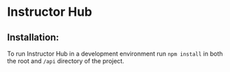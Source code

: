# Instructor Hub

## Installation:


To run Instructor Hub in a development environment run `npm install` in both the root and `/api` directory of the project.

